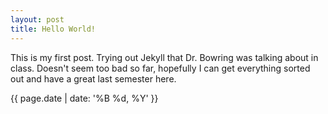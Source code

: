 ```yaml
---
layout: post
title: Hello World!
---
```


This is my first post. Trying out Jekyll that Dr. Bowring was talking about in class. Doesn't seem too bad so far, hopefully I can get everything sorted out and have a great last semester here.

{{ page.date | date: '%B %d, %Y' }}